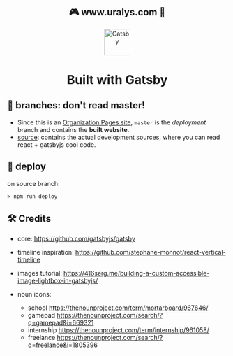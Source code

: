 <p align="center">
  <h2 align="center">🎮 www.uralys.com 🐸</h2>
</p>

<p align="center">
  <a href="https://www.gatsbyjs.org">
    <img alt="Gatsby" src="https://www.gatsbyjs.org/monogram.svg" width="60" />
  </a>
</p>

<h1 align="center">
Built with Gatsby
</h1>

## 🌱 branches: don't read master!

- Since this is an [Organization Pages site](https://help.github.com/en/articles/user-organization-and-project-pages#user-and-organization-pages-sites), `master` is the _deployment_ branch and contains the **built website**.
- [source](https://github.com/chrisdugne/chrisdugne.github.io/tree/source): contains the actual development sources, where you can read react + gatsbyjs cool code.

## 🐝 deploy

on source branch:

```shell
> npm run deploy
```

## 🛠 Credits

- core: https://github.com/gatsbyjs/gatsby
- timeline inspiration: https://github.com/stephane-monnot/react-vertical-timeline
- images tutorial: https://416serg.me/building-a-custom-accessible-image-lightbox-in-gatsbyjs/

- noun icons:
  - school https://thenounproject.com/term/mortarboard/967646/
  - gamepad https://thenounproject.com/search/?q=gamepad&i=669321
  - internship https://thenounproject.com/term/internship/961058/
  - freelance https://thenounproject.com/search/?q=freelance&i=1805396

